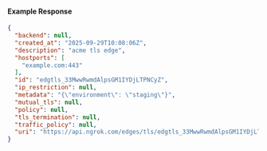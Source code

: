 <!-- Code generated for API Clients. DO NOT EDIT. -->

#### Example Response

```json
{
  "backend": null,
  "created_at": "2025-09-29T10:08:06Z",
  "description": "acme tls edge",
  "hostports": [
    "example.com:443"
  ],
  "id": "edgtls_33MwwRwmdAlpsGM1IYDjLTPNCyZ",
  "ip_restriction": null,
  "metadata": "{\"environment\": \"staging\"}",
  "mutual_tls": null,
  "policy": null,
  "tls_termination": null,
  "traffic_policy": null,
  "uri": "https://api.ngrok.com/edges/tls/edgtls_33MwwRwmdAlpsGM1IYDjLTPNCyZ"
}
```
